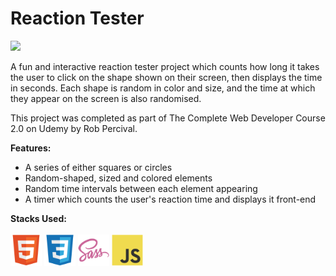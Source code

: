<h1>Reaction Tester</h1>

![](https://api.checklyhq.com/v1/badges/checks/fb792c2c-5456-4bc4-a86a-2ccecf962320?style=for-the-badge&theme=dark)

A fun and interactive reaction tester project which counts how long it takes the user to click on the shape shown on their screen, then displays the time in seconds. Each shape is random in color and size, and the time at which they appear on the screen is also randomised.

This project was completed as part of The Complete Web Developer Course 2.0 on Udemy by Rob Percival.

<strong>Features:</strong><br>
  - A series of either squares or circles
  - Random-shaped, sized and colored elements
  - Random time intervals between each element appearing
  - A timer which counts the user's reaction time and displays it front-end

<strong>Stacks Used:</strong><br>
<br>
<a target="_blank" rel="noopener noreferrer" href="https://github.com/devicons/devicon/blob/master/icons/html5/html5-original.svg"><img src="https://github.com/devicons/devicon/raw/master/icons/html5/html5-original.svg" alt="html5" width="50" height="50" style="max-width:100%;"></a>
<a target="_blank" rel="noopener noreferrer" href="https://github.com/devicons/devicon/blob/master/icons/css3/css3-original.svg"><img src="https://github.com/devicons/devicon/raw/master/icons/css3/css3-original.svg" alt="css3" width="50" height="50" style="max-width:100%;"></a>
<a target="_blank" rel="noopener noreferrer" href="https://github.com/devicons/devicon/blob/master/icons/sass/sass-original.svg"><img src="https://github.com/devicons/devicon/blob/master/icons/sass/sass-original.svg" alt="sass" width="50" height="50" style="max-width:100%;"></a>
<a target="_blank" rel="noopener noreferrer" href="https://github.com/devicons/devicon/blob/master/icons/javascript/javascript-original.svg"><img src="https://github.com/devicons/devicon/raw/master/icons/javascript/javascript-original.svg" alt="JavaScript" width="50" height="50" style="max-width:100%;"></a>
